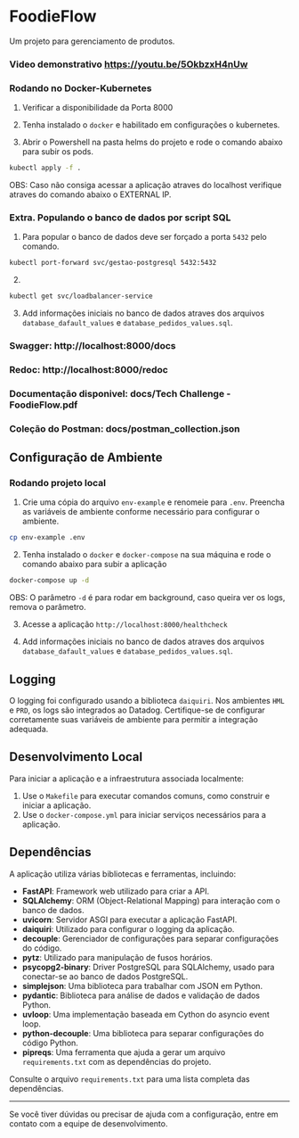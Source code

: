 # FoodieFlow

Um projeto para gerenciamento de produtos.

### Video demonstrativo https://youtu.be/5OkbzxH4nUw

### Rodando no Docker-Kubernetes

1. Verificar a disponibilidade da Porta 8000

2. Tenha instalado o `docker` e habilitado em configurações o kubernetes.

3. Abrir o Powershell na pasta helms do projeto e rode o comando abaixo para subir os pods.

```bash
kubectl apply -f .
```

OBS: Caso não consiga acessar a aplicação atraves do localhost verifique atraves do comando abaixo o EXTERNAL IP.

### Extra. Populando o banco de dados por script SQL

1. Para popular o banco de dados deve ser forçado a porta `5432` pelo comando.

```bash
kubectl port-forward svc/gestao-postgresql 5432:5432
```
2. 

```bash
kubectl get svc/loadbalancer-service 
```
3. Add informações iniciais no banco de dados atraves dos arquivos `database_dafault_values` e `database_pedidos_values.sql`.

### Swagger: http://localhost:8000/docs

### Redoc: http://localhost:8000/redoc

### Documentação disponivel: docs/Tech Challenge - FoodieFlow.pdf

### Coleção do Postman: docs/postman_collection.json

## Configuração de Ambiente

### Rodando projeto local

1. Crie uma cópia do arquivo `env-example` e renomeie para `.env`. Preencha as variáveis de ambiente conforme necessário para configurar o ambiente.

```bash
cp env-example .env
```

2. Tenha instalado o `docker` e `docker-compose` na sua máquina e rode o comando abaixo para subir a aplicação

```bash
docker-compose up -d
```

OBS: O parâmetro `-d` é para rodar em background, caso queira ver os logs, remova o parâmetro.

3. Acesse a aplicação `http://localhost:8000/healthcheck`

4. Add informações iniciais no banco de dados atraves dos arquivos `database_dafault_values` e `database_pedidos_values.sql`.

## Logging

O logging foi configurado usando a biblioteca `daiquiri`. Nos ambientes `HML` e `PRD`, os logs são integrados ao Datadog. Certifique-se de configurar corretamente suas variáveis de ambiente para permitir a integração adequada.

## Desenvolvimento Local

Para iniciar a aplicação e a infraestrutura associada localmente:

1. Use o `Makefile` para executar comandos comuns, como construir e iniciar a aplicação.
2. Use o `docker-compose.yml` para iniciar serviços necessários para a aplicação.

## Dependências

A aplicação utiliza várias bibliotecas e ferramentas, incluindo:

- **FastAPI**: Framework web utilizado para criar a API.
- **SQLAlchemy**: ORM (Object-Relational Mapping) para interação com o banco de dados.
- **uvicorn**: Servidor ASGI para executar a aplicação FastAPI.
- **daiquiri**: Utilizado para configurar o logging da aplicação.
- **decouple**: Gerenciador de configurações para separar configurações do código.
- **pytz**: Utilizado para manipulação de fusos horários.
- **psycopg2-binary**: Driver PostgreSQL para SQLAlchemy, usado para conectar-se ao banco de dados PostgreSQL.
- **simplejson**: Uma biblioteca para trabalhar com JSON em Python.
- **pydantic**: Biblioteca para análise de dados e validação de dados Python.
- **uvloop**: Uma implementação baseada em Cython do asyncio event loop.
- **python-decouple**: Uma biblioteca para separar configurações do código Python.
- **pipreqs**: Uma ferramenta que ajuda a gerar um arquivo `requirements.txt` com as dependências do projeto.

Consulte o arquivo `requirements.txt` para uma lista completa das dependências.

---

Se você tiver dúvidas ou precisar de ajuda com a configuração, entre em contato com a equipe de desenvolvimento.
